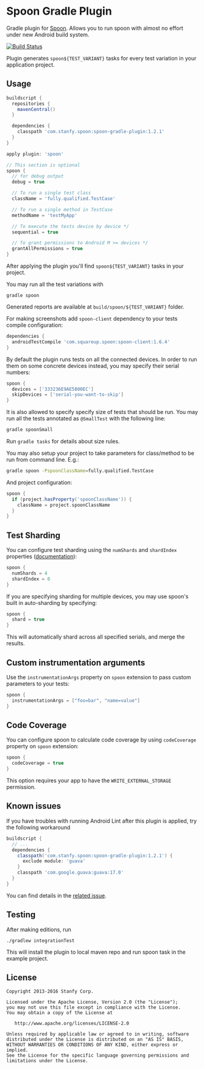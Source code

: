 Spoon Gradle Plugin
===================

Gradle plugin for [Spoon](https://github.com/square/spoon).
Allows you to run spoon with almost no effort under new Android build system.

[![Build Status](https://travis-ci.org/stanfy/spoon-gradle-plugin.png?branch=master)](https://travis-ci.org/stanfy/spoon-gradle-plugin)

Plugin generates `spoon${TEST_VARIANT}` tasks for every test variation in your application project.

Usage
-----
```groovy
buildscript {
  repositories {
    mavenCentral()
  }

  dependencies {
    classpath 'com.stanfy.spoon:spoon-gradle-plugin:1.2.1'
  }
}

apply plugin: 'spoon'

// This section is optional
spoon {
  // for debug output
  debug = true

  // To run a single test class
  className = 'fully.qualified.TestCase'

  // To run a single method in TestCase
  methodName = 'testMyApp'

  // To execute the tests device by device */
  sequential = true

  // To grant permissions to Android M >= devices */
  grantAllPermissions = true
}
```

After applying the plugin you'll find `spoon${TEST_VARIANT}` tasks in your project.

You may run all the test variations with
```
gradle spoon
```

Generated reports are available at `build/spoon/${TEST_VARIANT}` folder.

For making screenshots add `spoon-client` dependency to your tests compile configuration:
```groovy
dependencies {
  androidTestCompile 'com.squareup.spoon:spoon-client:1.6.4'
}
```

By default the plugin runs tests on all the connected devices.
In order to run them on some concrete devices instead, you may specify their serial numbers:
```groovy
spoon {
  devices = ['333236E9AE5800EC']
  skipDevices = ['serial-you-want-to-skip']
}
```

It is also allowed to specify specify size of tests that should be run. You may run all the tests
annotated as `@SmallTest` with the following line:
```bash
gradle spoonSmall
```
Run `gradle tasks` for details about size rules.


You may also setup your project to take parameters for class/method to be run from command line. E.g.:

```bash
gradle spoon -PspoonClassName=fully.qualified.TestCase
```

And project configuration:

```groovy
spoon {
  if (project.hasProperty('spoonClassName')) {
    className = project.spoonClassName  
  }
}
```

Test Sharding
-------------
You can configure test sharding using the `numShards` and `shardIndex` properties
([documentation](https://developer.android.com/tools/testing-support-library/index.html#ajur-sharding)):
```groovy
spoon {
  numShards = 4
  shardIndex = 0
}
```
If you are specifying sharding for multiple devices, you may use spoon's built in auto-sharding by specifying:
```groovy
spoon {
  shard = true
}
```
This will automatically shard across all specified serials, and merge the results.

Custom instrumentation arguments
--------------------------------
Use the `instrumentationArgs` property on `spoon` extension to pass custom parameters to your tests:
```groovy
spoon {
  instrumentationArgs = ["foo=bar", "name=value"]
}
```

Code Coverage
--------------------------------
You can configure spoon to calculate code coverage by using `codeCoverage` property on `spoon` extension:
```groovy
spoon {
  codeCoverage = true
}
```
This option requires your app to have the `WRITE_EXTERNAL_STORAGE` permission.

Known issues
------------
If you have troubles with running Android Lint after this plugin is applied, try the following workaround
```groovy
buildscript {
  // ...
  dependencies {
    classpath('com.stanfy.spoon:spoon-gradle-plugin:1.2.1') {
      exclude module: 'guava'
    }
    classpath 'com.google.guava:guava:17.0'
  }
}
```
You can find details in the [related issue](https://github.com/stanfy/spoon-gradle-plugin/issues/33).

Testing
-------
After making editions, run
```
./gradlew integrationTest
```
This will install the plugin to local maven repo and run spoon task in the example project.

License
-------

    Copyright 2013-2016 Stanfy Corp.

    Licensed under the Apache License, Version 2.0 (the "License");
    you may not use this file except in compliance with the License.
    You may obtain a copy of the License at

       http://www.apache.org/licenses/LICENSE-2.0

    Unless required by applicable law or agreed to in writing, software
    distributed under the License is distributed on an "AS IS" BASIS,
    WITHOUT WARRANTIES OR CONDITIONS OF ANY KIND, either express or implied.
    See the License for the specific language governing permissions and
    limitations under the License.
